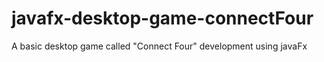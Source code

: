 # javafx-desktop-game-connectFour
A basic desktop game called "Connect Four" development using javaFx 
